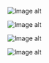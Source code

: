 ![Image alt](https://github.com/homer36h37/img/raw/main/img/img_001.jpg)

![Image alt](https://github.com/homer36h37/img/raw/main/img/img_002.jpg)

![Image alt](https://github.com/homer36h37/img/raw/main/img/img_003.jpg)

![Image alt](https://github.com/homer36h37/img/raw/main/img/img_004.jpg)